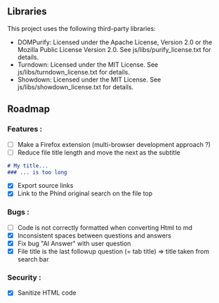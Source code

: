 ## Libraries
This project uses the following third-party libraries:

- DOMPurify: Licensed under the Apache License, Version 2.0 or the Mozilla Public License Version 2.0. See js/libs/purify_license.txt for details.
- Turndown: Licensed under the MIT License. See js/libs/turndown_license.txt for details.
- Showdown: Licensed under the MIT License. See js/libs/showdown_license.txt for details.

## Roadmap
### Features :
-[ ] Make a Firefox extension (multi-browser development approach ?)
-[ ] Reduce file title length and move the next as the subtitle
```md
# My title...
### ... is too long
```
-[x] Export source links
-[x] Link to the Phind original search on the file top

### Bugs :
-[ ] Code is not correctly formatted when converting Html to md 
-[x] Inconsistent spaces between questions and answers
-[x] Fix bug "AI Answer" with user question
-[x] File title is the last followup question (= tab title)
     => title taken from search bar

### Security :
-[x] Sanitize HTML code

